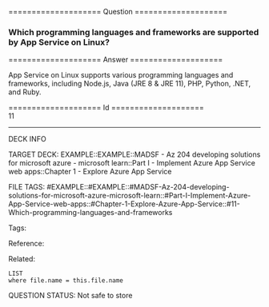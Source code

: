 ==================== Question ====================  

### Which programming languages and frameworks are supported by App Service on Linux?  

==================== Answer ====================  

App Service on Linux supports various programming languages and frameworks, including Node.js, Java (JRE 8 & JRE 11), PHP, Python, .NET, and Ruby.

==================== Id ====================  
11

---

DECK INFO

TARGET DECK: EXAMPLE::EXAMPLE::MADSF - Az 204 developing solutions for microsoft azure - microsoft learn::Part I - Implement Azure App Service web apps::Chapter 1 - Explore Azure App Service

FILE TAGS: #EXAMPLE::#EXAMPLE::#MADSF-Az-204-developing-solutions-for-microsoft-azure-microsoft-learn::#Part-I-Implement-Azure-App-Service-web-apps::#Chapter-1-Explore-Azure-App-Service::#11-Which-programming-languages-and-frameworks

Tags:

Reference:

Related:

```dataview
LIST
where file.name = this.file.name
```

QUESTION STATUS: Not safe to store
